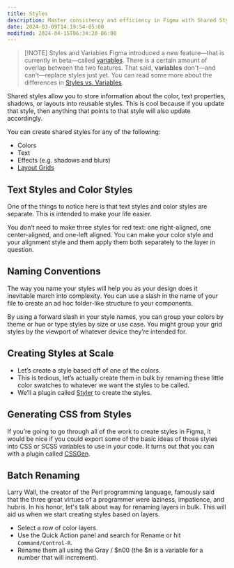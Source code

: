```yaml
---
title: Styles
description: Master consistency and efficiency in Figma with Shared Styles. Simplify your workflow by reusing design attributes for text, colors, and effects across projects.
date: 2024-03-09T14:19:54-05:00
modified: 2024-04-15T06:34:20-06:00
---
```


> [!NOTE] Styles and Variables
> Figma introduced a new feature—that is currently in beta—called [variables](variables.md). There is a certain amount of overlap between the two features. That said, **variables** don't—and can't—replace styles just yet. You can read some more about the differences in [Styles vs. Variables](styles-vs-variables.md).

Shared styles allow you to store information about the color, text properties, shadows, or layouts into reusable styles. This is cool because if you update that style, then anything that points to that style will also update accordingly.

You can create shared styles for any of the following:

- Colors
- Text
- Effects (e.g. shadows and blurs)
- [Layout Grids](layout-grids.md)

## Text Styles and Color Styles

One of the things to notice here is that text styles and color styles are separate. This is intended to make your life easier.

You don’t need to make three styles for red text: one right-aligned, one center-aligned, and one-left aligned. You can make your color style and your alignment style and them apply them both separately to the layer in question.

## Naming Conventions

The way you name your styles will help you as your design does it inevitable march into complexity. You can use a slash in the name of your file to create an ad hoc folder-like structure to your components.

By using a forward slash in your style names, you can group your colors by theme or hue or type styles by size or use case. You might group your grid styles by the viewport of whatever device they’re intended for.

## Creating Styles at Scale

- Let’s create a style based off of one of the colors.
- This is tedious, let’s actually create them in bulk by renaming these little color swatches to whatever we want the styles to be called.
- We’ll a plugin called [Styler](https://www.figma.com/community/plugin/820660579767995949/Styler) to create the styles.

## Generating CSS from Styles

If you’re going to go through all of the work to create styles in Figma, it would be nice if you could export some of the basic ideas of those styles into CSS or SCSS variables to use in your code. It turns out that you can with a plugin called [CSSGen](https://www.figma.com/community/plugin/742750636238601912/CSSGen).

## Batch Renaming

Larry Wall, the creator of the Perl programming language, famously said that the three great virtues of a programmer were laziness, impatience, and hubris. In his honor, let's talk about way for renaming layers in bulk. This will aid us when we start creating styles based on layers.

- Select a row of color layers.
- Use the Quick Action panel and search for Rename or hit `Command/Control-R`.
- Rename them all using the Gray / $n00 (the $n is a variable for a number that will increment).
